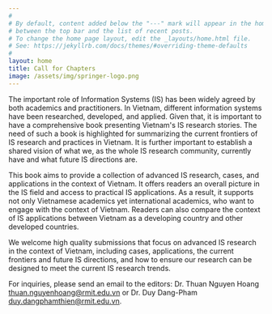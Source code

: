 ```yaml
---
#
# By default, content added below the "---" mark will appear in the home page
# between the top bar and the list of recent posts.
# To change the home page layout, edit the _layouts/home.html file.
# See: https://jekyllrb.com/docs/themes/#overriding-theme-defaults
#
layout: home
title: Call for Chapters
image: /assets/img/springer-logo.png
---
```


The important role of Information Systems (IS) has been widely agreed by both academics and practitioners. In Vietnam, different information systems have been researched, developed, and applied. Given that, it is important to have a comprehensive book presenting Vietnam's IS research stories. The need of such a book is highlighted for summarizing the current frontiers of IS research and practices in Vietnam. It is further important to establish a shared vision of what we, as the whole IS research community, currently have and what future IS directions are. 

This book aims to provide a collection of advanced IS research, cases, and applications in the context of Vietnam. It offers readers an overall picture in the IS field and access to practical IS applications. As a result, it supports not only Vietnamese academics yet international academics, who want to engage with the context of Vietnam. Readers can also compare the context of IS applications between Vietnam as a developing country and other developed countries. 

We welcome high quality submissions that focus on advanced IS research in the context of Vietnam, including cases, applications, the current frontiers and future IS directions, and how to ensure our research can be designed to meet the current IS research trends. 

For inquiries, please send an email to the editors: Dr. Thuan Nguyen Hoang [thuan.nguyenhoang@rmit.edu.vn](thuan.nguyenhoang@rmit.edu.vn) or Dr. Duy Dang-Pham [duy.dangphamthien@rmit.edu.vn](duy.dangphamthien@rmit.edu.vn).